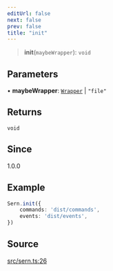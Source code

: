 ```yaml
---
editUrl: false
next: false
prev: false
title: "init"
---
```


> **init**(`maybeWrapper`): `void`

## Parameters

• **maybeWrapper**: [`Wrapper`](/v3/api/interfaces/wrapper/) \| `"file"`

## Returns

`void`

## Since

1.0.0

## Example

```ts title="src/index.ts"
Sern.init({
    commands: 'dist/commands',
    events: 'dist/events',
})
```

## Source

[src/sern.ts:26](https://github.com/sern-handler/handler/blob/91b3768e376cfe22ec37d8ab44f4e4a4dfe8a1e8/src/sern.ts#L26)
